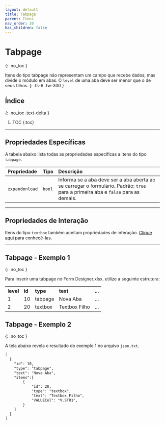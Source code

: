 ```yaml
---
layout: default
title: Tabpage
parent: Itens
nav_order: 30
has_children: false
---
```

# Tabpage
{: .no_toc }


Itens do tipo tabpage não representam um campo que recebe dados, mas divide o módulo em abas. O `level` de uma aba deve ser menor que o de seus filhos.
{: .fs-6 .fw-300 }

## Índice
{: .no_toc .text-delta }

1. TOC
{:toc}

---

## Propriedades Específicas

A tabela abaixo lista todas as propriedades específicas a itens do tipo `tabpage`.

| Propriedade           | Tipo      | Descrição                                                        |
|:----------------------|:----------|:-----------------------------------------------------------------|
| `expandonload`        | `bool`    |Informa se a aba deve ser a aba aberta ao se carregar o formulário. Padrão: `true` para a primeira aba e `false` para as demais.

---

## Propriedades de Interação

Itens do tipo `textbox` também aceitam propriedades de interação. [Clique aqui](interactionproperties.md) para conhecê-las.

---


## Tabpage - Exemplo 1
{: .no_toc }

Para inserir uma tabpage no Form Designer.xlsx, utilize a seguinte estrutura:

<table>
  <tr>
    <th style="text-align:left">level</th>
    <th style="text-align:left">id</th>
    <th style="text-align:left">type</th>
    <th style="text-align:left">text</th>
    <th style="text-align:left">...</th>
  </tr>
  <tr>
    <td>1</td>
    <td>10</td>
    <td>tabpage</td>
    <td>Nova Aba</td>
    <td>...</td>
  </tr>
  <tr>
    <td>2</td>
    <td>20</td>
    <td>textbox</td>
    <td>Textbox Filho</td>
    <td>...</td>
  </tr>
</table>

## Tabpage - Exemplo 2
{: .no_toc }

A tela abaixo revela o resultado do exemplo 1 no arquivo `json.txt`.

```markdown
[
  {
    "id": 10,
	"type": "tabpage",
	"text": "Nova Aba",
	"items":[
		{
			"id": 20,
			"type": "textbox",
			"text": "Textbox Filho",
			"VALUECol": "V.STR1",
		}
	]
  }
]
```
